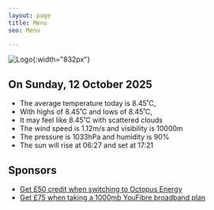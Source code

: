 ```yaml
---
layout: page
title: Menu
seo: Menu

---
```


![Logo](/images/logo.jpg){:width="832px"}

<!-- weather_marker starts -->
## On Sunday, 12 October 2025

- The average temperature today is 8.45˚C,
- With highs of 8.45˚C and lows of 8.45˚C,
- It may feel like 8.45˚C with scattered clouds
- The wind speed is 1.12m/s and visibility is 10000m
- The pressure is 1033hPa and humidity is 90%
- The sun will rise at 06:27 and set at 17:21

<!-- weather_marker ends -->

## Sponsors

- [Get £50 credit when switching to Octopus Energy](https://bit.ly/3oD1nnS)
- [Get £75 when taking a 1000mb YouFibre broadband plan](https://aklam.io/91zWhU?)

